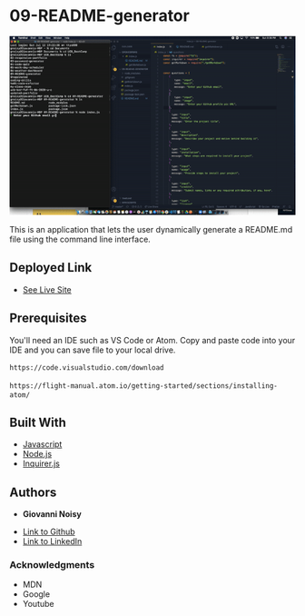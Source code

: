 # 09-README-generator

![](goodREADME.gif)

This is an application that lets the user dynamically generate a README.md file using the command line interface.

## Deployed Link

* [See Live Site](https://gnoisy.github.io/09-README-generator/)

## Prerequisites

You'll need an IDE such as VS Code or Atom. Copy and paste code into your IDE and you can save file to your local drive.

```
https://code.visualstudio.com/download

https://flight-manual.atom.io/getting-started/sections/installing-atom/
```

## Built With

* [Javascript](https://developer.mozilla.org/en-US/docs/Web/JavaScript)
* [Node.js](https://nodejs.org/en/)
* [Inquirer.js](https://www.npmjs.com/package/inquirer#questions)


## Authors

* **Giovanni Noisy**

- [Link to Github](https://github.com/GNoisy)
- [Link to LinkedIn](https://www.linkedin.com/in/giovanni-noisy-04098989/)

### Acknowledgments

* MDN 
* Google
* Youtube
  